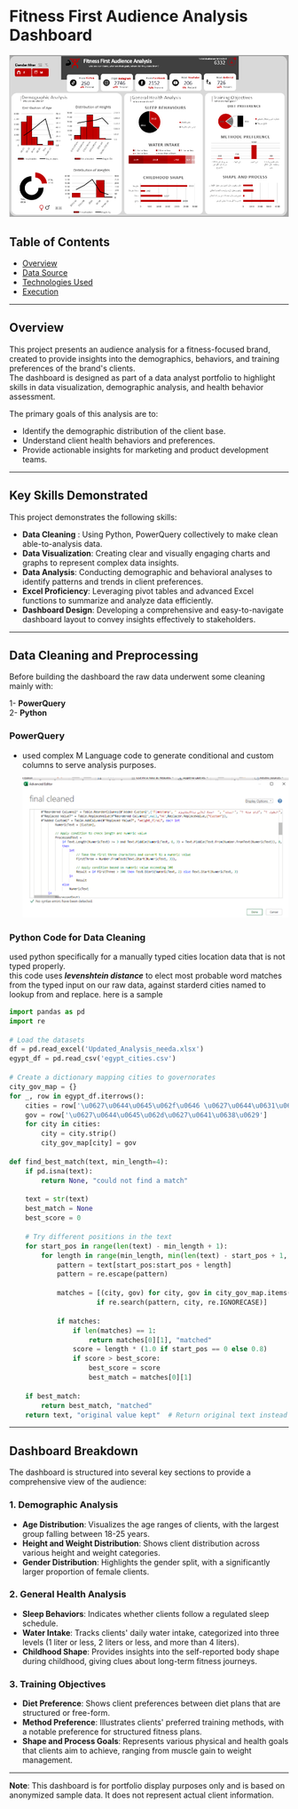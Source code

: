 
# Fitness First Audience Analysis Dashboard
![Fitness First Audience Analysis Dashboard](./Dashboard.png)

## Table of Contents
- [Overview](#Overview)
- [Data Source](#data-source)
- [Technologies Used](#technologies-used)
- [Execution](#Execution)
--- 


## Overview

This project presents an audience analysis for a fitness-focused brand, created to provide insights into the demographics, behaviors, and training preferences of the brand's clients.  
The dashboard is designed as part of a data analyst portfolio to highlight skills in data visualization, demographic analysis, and health behavior assessment.

The primary goals of this analysis are to:
- Identify the demographic distribution of the client base.
- Understand client health behaviors and preferences.
- Provide actionable insights for marketing and product development teams.

---
## Key Skills Demonstrated

This project demonstrates the following skills:
- **Data Cleaning** : Using Python, PowerQuery collectively to make clean able-to-analysis data. 
- **Data Visualization**: Creating clear and visually engaging charts and graphs to represent complex data insights.
- **Data Analysis**: Conducting demographic and behavioral analyses to identify patterns and trends in client preferences.
- **Excel Proficiency**: Leveraging pivot tables and advanced Excel functions to summarize and analyze data efficiently.
- **Dashboard Design**: Developing a comprehensive and easy-to-navigate dashboard layout to convey insights effectively to stakeholders.

---

## Data Cleaning and Preprocessing
Before building the dashboard the raw data underwent some cleaning mainly with:  

1- **PowerQuery**  
2- **Python** 


### PowerQuery
- used complex M Language code to generate conditional and custom columns to serve analysis purposes.
  
  ![powerquiry](./power%20query.png)

### Python Code for Data Cleaning

used python specifically for a manually typed cities location data that is not typed properly.    
this code uses ***levenshtein distance*** to elect most probable word matches from the typed input on our raw data, against starderd cities named to lookup from and replace. here is a sample 
```python
import pandas as pd
import re

# Load the datasets
df = pd.read_excel('Updated_Analysis_needa.xlsx')
egypt_df = pd.read_csv('egypt_cities.csv')

# Create a dictionary mapping cities to governorates
city_gov_map = {}
for _, row in egypt_df.iterrows():
    cities = row['\u0627\u0644\u0645\u062f\u0646 \u0627\u0644\u0631\u0626\u064a\u0633\u064a\u0629'].split('\u060c')
    gov = row['\u0627\u0644\u0645\u062d\u0627\u0641\u0638\u0629']
    for city in cities:
        city = city.strip()
        city_gov_map[city] = gov

def find_best_match(text, min_length=4):
    if pd.isna(text):
        return None, "could not find a match"
    
    text = str(text)
    best_match = None
    best_score = 0
    
    # Try different positions in the text
    for start_pos in range(len(text) - min_length + 1):
        for length in range(min_length, min(len(text) - start_pos + 1, 15)):
            pattern = text[start_pos:start_pos + length]
            pattern = re.escape(pattern)
            
            matches = [(city, gov) for city, gov in city_gov_map.items() 
                      if re.search(pattern, city, re.IGNORECASE)]
            
            if matches:
                if len(matches) == 1:
                    return matches[0][1], "matched"
                score = length * (1.0 if start_pos == 0 else 0.8)
                if score > best_score:
                    best_score = score
                    best_match = matches[0][1]
    
    if best_match:
        return best_match, "matched"
    return text, "original value kept"  # Return original text instead of None

```
---
## Dashboard Breakdown

The dashboard is structured into several key sections to provide a comprehensive view of the audience:

### 1. **Demographic Analysis**
   - **Age Distribution**: Visualizes the age ranges of clients, with the largest group falling between 18-25 years.
   - **Height and Weight Distribution**: Shows client distribution across various height and weight categories.
   - **Gender Distribution**: Highlights the gender split, with a significantly larger proportion of female clients.

### 2. **General Health Analysis**
   - **Sleep Behaviors**: Indicates whether clients follow a regulated sleep schedule.
   - **Water Intake**: Tracks clients' daily water intake, categorized into three levels (1 liter or less, 2 liters or less, and more than 4 liters).
   - **Childhood Shape**: Provides insights into the self-reported body shape during childhood, giving clues about long-term fitness journeys.

### 3. **Training Objectives**
   - **Diet Preference**: Shows client preferences between diet plans that are structured or free-form.
   - **Method Preference**: Illustrates clients' preferred training methods, with a notable preference for structured fitness plans.
   - **Shape and Process Goals**: Represents various physical and health goals that clients aim to achieve, ranging from muscle gain to weight management.

---

**Note**: This dashboard is for portfolio display purposes only and is based on anonymized sample data. It does not represent actual client information.



